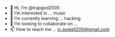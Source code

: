- 👋 Hi, I’m @trapgod2005
- 👀 I’m interested in ... music
- 🌱 I’m currently learning ... hacking
- 💞️ I’m looking to collaborate on ...
- 📫 How to reach me ... jc.powell200@gmail.com

<!---
trapgod2005/trapgod2005 is a ✨ special ✨ repository because its `README.md` (this file) appears on your GitHub profile.
You can click the Preview link to take a look at your changes.
--->
